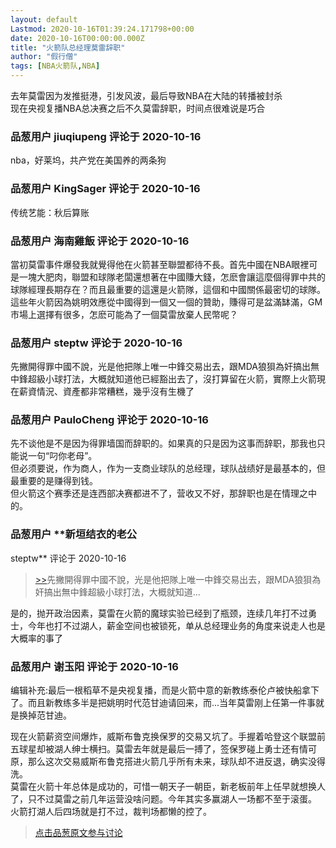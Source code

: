 ```yaml
---
layout: default
Lastmod: 2020-10-16T01:39:24.171798+00:00
date: 2020-10-16T00:00:00.000Z
title: "火箭队总经理莫雷辞职"
author: "假行僧"
tags: [NBA火箭队,NBA]
---
```


去年莫雷因为发推挺港，引发风波，最后导致NBA在大陆的转播被封杀  
现在央视复播NBA总决赛之后不久莫雷辞职，时间点很难说是巧合

            
### 品葱用户 **jiuqiupeng** 评论于 2020-10-16
        
nba，好莱坞，共产党在美国养的两条狗
        


            
### 品葱用户 **KingSager** 评论于 2020-10-16
        
传统艺能：秋后算账
        


            
### 品葱用户 **海南雞飯** 评论于 2020-10-16
        
當初莫雷事件爆發我就覺得他在火箭甚至聯盟都待不長。首先中國在NBA眼裡可是一塊大肥肉，聯盟和球隊老闆還想著在中國賺大錢，怎麽會讓這麼個得罪中共的球隊經理長期存在？而且最重要的這還是火箭隊，這個和中國關係最密切的球隊。這些年火箭因為姚明效應從中國得到一個又一個的贊助，賺得可是盆滿缽滿，GM市場上選擇有很多，怎麽可能為了一個莫雷放棄人民幣呢？
        


            
### 品葱用户 **steptw** 评论于 2020-10-16
        
先撇開得罪中國不說，光是他把隊上唯一中鋒交易出去，跟MDA狼狽為奸搞出無中鋒超級小球打法，大概就知道他已經豁出去了，沒打算留在火箭，實際上火箭現在薪資情況、資產都非常糟糕，幾乎沒有生機了
        


            
### 品葱用户 **PauloCheng** 评论于 2020-10-16
        
先不谈他是不是因为得罪墙国而辞职的。如果真的只是因为这事而辞职，那我也只能说一句“叼你老母”。  
但必须要说，作为商人，作为一支商业球队的总经理，球队战绩好是最基本的，但最重要的是赚得到钱。  
但火箭这个赛季还是连西部决赛都进不了，营收又不好，那辞职也是在情理之中的。
        


            
### 品葱用户 **新垣结衣的老公 
steptw** 评论于 2020-10-16
        
> [\>>]( "/article/item_id-517332#")先撇開得罪中國不說，光是他把隊上唯一中鋒交易出去，跟MDA狼狽為奸搞出無中鋒超級小球打法，大概就知道...

  
是的，抛开政治因素，莫雷在火箭的魔球实验已经到了瓶颈，连续几年打不过勇士，今年也打不过湖人，薪金空间也被锁死，单从总经理业务的角度来说走人也是大概率的事了
        


            
### 品葱用户 **谢玉阳** 评论于 2020-10-16
        
编辑补充:最后一根稻草不是央视复播，而是火箭中意的新教练泰伦卢被快船拿下了。而且新教练多半是把姚明时代范甘迪请回来，而...当年莫雷刚上任第一件事就是换掉范甘迪。  
  
现在火箭薪资空间爆炸，威斯布鲁克换保罗的交易又坑了。手握着哈登这个联盟前五球星却被湖人绅士横扫。莫雷去年就是最后一搏了，签保罗碰上勇士还有情可原，那么这次交易威斯布鲁克搭进火箭几乎所有未来，球队却不进反退，确实没得洗。  
莫雷在火箭十年总体是成功的，可惜一朝天子一朝臣，新老板前年上任早就想换人了，只不过莫雷之前几年运营没啥问题。今年其实多赢湖人一场都不至于滚蛋。  
火箭打湖人后四场就是打不过，裁判场都懒的控了。
        






> [点击品葱原文参与讨论](https://pincong.rocks/article/25106)

